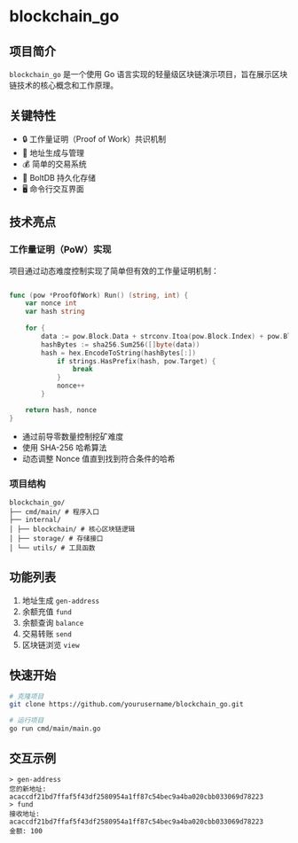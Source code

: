 # blockchain_go

## 项目简介

`blockchain_go` 是一个使用 Go 语言实现的轻量级区块链演示项目，旨在展示区块链技术的核心概念和工作原理。

## 关键特性

- 🔒 工作量证明（Proof of Work）共识机制
- 🔑 地址生成与管理
- 💰 简单的交易系统
- 💾 BoltDB 持久化存储
- 🖥️ 命令行交互界面

## 技术亮点

### 工作量证明（PoW）实现

项目通过动态难度控制实现了简单但有效的工作量证明机制：

```go

func (pow *ProofOfWork) Run() (string, int) {
    var nonce int
    var hash string
    
    for {
        data := pow.Block.Data + strconv.Itoa(pow.Block.Index) + pow.Block.PrevHash + strconv.Itoa(nonce)
        hashBytes := sha256.Sum256([]byte(data))
        hash = hex.EncodeToString(hashBytes[:])
            if strings.HasPrefix(hash, pow.Target) {
                break
            }
            nonce++
        }

    return hash, nonce
}


```

- 通过前导零数量控制挖矿难度
- 使用 SHA-256 哈希算法
- 动态调整 Nonce 值直到找到符合条件的哈希

### 项目结构

```
blockchain_go/
├── cmd/main/ # 程序入口
├── internal/
│ ├── blockchain/ # 核心区块链逻辑
│ ├── storage/ # 存储接口
│ └── utils/ # 工具函数
```

## 功能列表

1. 地址生成 `gen-address`
2. 余额充值 `fund`
3. 余额查询 `balance`
4. 交易转账 `send`
5. 区块链浏览 `view`

## 快速开始

```bash
# 克隆项目
git clone https://github.com/yourusername/blockchain_go.git

# 运行项目
go run cmd/main/main.go
```

## 交互示例

```
> gen-address
您的新地址: acaccdf21bd7ffaf5f43df2580954a1ff87c54bec9a4ba020cbb033069d78223
> fund
接收地址: acaccdf21bd7ffaf5f43df2580954a1ff87c54bec9a4ba020cbb033069d78223
金额: 100
```
